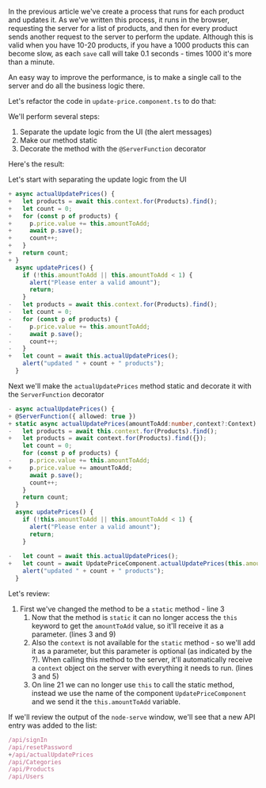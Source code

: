 In the previous article we've create a process that runs for each product and updates it. 
As we've written this process, it runs in the browser, requesting the server for a list of products, and then for every product sends another request to the server to perform the update.
Although this is valid when you have 10-20 products, if you have a 1000 products this can become slow, as each `save` call will take 0.1 seconds - times 1000 it's more than a minute.

An easy way to improve the performance, is to make a single call to the server and do all the business logic there.

Let's refactor the code in `update-price.component.ts` to do that:

We'll perform several steps:
1. Separate the update logic from the UI (the alert messages)
2. Make our method static
3. Decorate the method with the `@ServerFunction` decorator

Here's the result:

Let's start with separating the update logic from the UI
```ts
+ async actualUpdatePrices() {
+   let products = await this.context.for(Products).find();
+   let count = 0;
+   for (const p of products) {
+     p.price.value += this.amountToAdd;
+     await p.save();
+     count++;
+   }
+   return count;
+ }
  async updatePrices() {
    if (!this.amountToAdd || this.amountToAdd < 1) {
      alert("Please enter a valid amount");
      return;
    }
-   let products = await this.context.for(Products).find();
-   let count = 0;
-   for (const p of products) {
-     p.price.value += this.amountToAdd;
-     await p.save();
-     count++;
-   }
+   let count = await this.actualUpdatePrices();
    alert("updated " + count + " products");
  }
```

Next we'll make the `actualUpdatePrices` method static and decorate it with the `ServerFunction` decorator
```ts
- async actualUpdatePrices() {
+ @ServerFunction({ allowed: true })
+ static async actualUpdatePrices(amountToAdd:number,context?:Context) {
-   let products = await this.context.for(Products).find();
+   let products = await context.for(Products).find({});
    let count = 0;
    for (const p of products) {
-     p.price.value += this.amountToAdd;
+     p.price.value += amountToAdd;
      await p.save();
      count++;
    }
    return count;
  }
  async updatePrices() {
    if (!this.amountToAdd || this.amountToAdd < 1) {
      alert("Please enter a valid amount");
      return;
    }
    
-   let count = await this.actualUpdatePrices();
+   let count = await UpdatePriceComponent.actualUpdatePrices(this.amountToAdd);
    alert("updated " + count + " products");
  }
```

Let's review:
1. First we've changed the method to be a `static` method - line 3
   1. Now that the method is `static` it can no longer access the `this` keyword to get the `amountToAdd` value, so it'll receive it as a parameter. (lines 3 and 9)
   2. Also the `context` is not available for the `static` method - so we'll add it as a parameter, but this parameter is optional (as indicated by the ?). When calling this method to the server, it'll automatically receive a `context` object on the server with everything it needs to run. (lines 3 and 5)
   3. On line 21 we can no longer use `this` to call the static method, instead we use the name of the component `UpdatePriceComponent` and we send it the `this.amountToAdd` variable.

If we'll review the output of the `node-serve` window, we'll see that a new API entry was added to the list:
```ts
/api/signIn
/api/resetPassword
+/api/actualUpdatePrices
/api/Categories
/api/Products
/api/Users
```